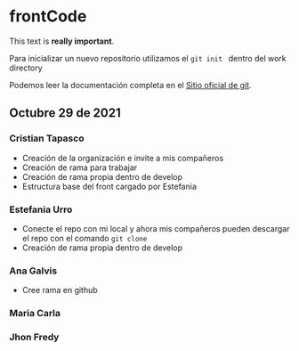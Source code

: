 # frontCode

This text is **really important**.

Para inicializar un nuevo repositorio utilizamos el  ``git init `` dentro  del work directory 

Podemos leer la documentación completa en el  [Sitio oficial de git](https://git-scm.com/book/es/v2).

## Octubre 29 de 2021

### Cristian Tapasco
- Creación de la organización e invite a mis compañeros
- Creación de rama para trabajar
- Creación de rama propia dentro de develop
- Estructura base del front cargado por Estefania

### Estefania Urro 
- Conecte el repo con mi local y ahora mis compañeros pueden descargar el repo con el comando ``git clone``
- Creación de rama propia dentro de develop

### Ana Galvis

- Cree rama en github

### Maria Carla



### Jhon Fredy



